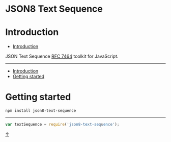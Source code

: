 JSON8 Text Sequence
===================

# Introduction

* [Introduction](#introduction)

JSON Text Sequence [RFC 7464](https://tools.ietf.org/html/rfc7464) toolkit for JavaScript.

----

* [Introduction](#introduction)
* [Getting started](#getting-started)

# Getting started

`npm install json8-text-sequence`

----

```javascript
var textSequence = require('json8-text-sequence');
```

[↑](#json8-text-sequence)
